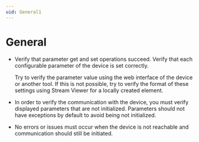 ```yaml
---
uid: General1
---
```


# General

- Verify that parameter get and set operations succeed. Verify that each configurable parameter of the device is set correctly.

    Try to verify the parameter value using the web interface of the device or another tool. If this is not possible, try to verify the format of these settings using Stream Viewer for a locally created element.

- In order to verify the communication with the device, you must verify displayed parameters that are not initialized. Parameters should not have exceptions by default to avoid being not initialized.

- No errors or issues must occur when the device is not reachable and communication should still be initiated.
